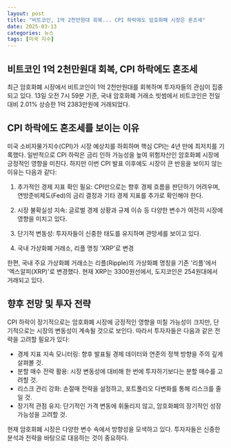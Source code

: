 ```yaml
---
layout: post
title: "비트코인, 1억 2천만원대 회복... CPI 하락에도 암호화폐 시장은 혼조세"
date: 2025-03-13
categories: 뉴스
tags: [미국 지수]
---
```


## 비트코인 1억 2천만원대 회복, CPI 하락에도 혼조세

최근 암호화폐 시장에서 비트코인이 1억 2천만원대를 회복하며 투자자들의 관심이 집중되고 있다. 13일 오전 7시 59분 기준, 국내 암호화폐 거래소 빗썸에서 비트코인은 전일 대비 2.01% 상승한 1억 2383만원에 거래되었다.

## CPI 하락에도 혼조세를 보이는 이유

미국 소비자물가지수(CPI)가 시장 예상치를 하회하며 핵심 CPI는 4년 만에 최저치를 기록했다. 일반적으로 CPI 하락은 금리 인하 가능성을 높여 위험자산인 암호화폐 시장에 긍정적인 영향을 미친다. 하지만 이번 CPI 발표 이후에도 시장이 큰 반응을 보이지 않는 이유는 다음과 같다:

1. 추가적인 경제 지표 확인 필요: CPI만으로는 향후 경제 흐름을 판단하기 어려우며, 연방준비제도(Fed)의 금리 결정과 기타 경제 지표를 추가로 확인해야 한다.

2. 시장 불확실성 지속: 글로벌 경제 상황과 규제 이슈 등 다양한 변수가 여전히 시장에 영향을 미치고 있다.

3. 단기적 변동성: 투자자들이 신중한 태도를 유지하며 관망세를 보이고 있다.

4. 국내 가상화폐 거래소, 리플 명칭 'XRP'로 변경

한편, 국내 주요 가상화폐 거래소는 리플(Ripple)의 가상화폐 명칭을 기존 '리플'에서 '엑스알피(XRP)'로 변경했다. 현재 XRP는 3300원선에서, 도지코인은 254원대에서 거래되고 있다.

## 향후 전망 및 투자 전략

CPI 하락이 장기적으로는 암호화폐 시장에 긍정적인 영향을 미칠 가능성이 크지만, 단기적으로는 시장의 변동성이 계속될 것으로 보인다. 따라서 투자자들은 다음과 같은 전략을 고려할 필요가 있다:

-  경제 지표 지속 모니터링: 향후 발표될 경제 데이터와 연준의 정책 방향을 주의 깊게 살펴볼 것.
-  분할 매수 전략 활용: 시장 변동성에 대비해 한 번에 투자하기보다는 분할 매수를 고려할 것.
-  리스크 관리 강화: 손절매 전략을 설정하고, 포트폴리오 다변화를 통해 리스크를 줄일 것.
-  장기적 관점 유지: 단기적인 가격 변동에 휘둘리지 않고, 암호화폐의 장기적인 성장 가능성을 고려할 것.

현재 암호화폐 시장은 다양한 변수 속에서 방향성을 모색하고 있다. 투자자들은 신중한 분석과 전략을 바탕으로 대응하는 것이 중요하다.